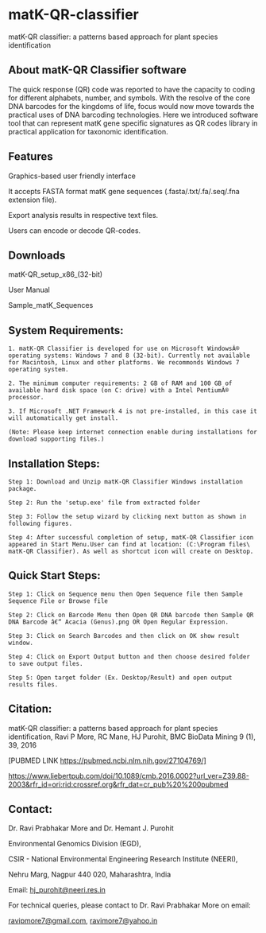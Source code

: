 # matK-QR-classifier
matK-QR classifier: a patterns based approach for plant species identification

## About matK-QR Classifier software

The quick response (QR) code was reported to have the capacity to coding for different alphabets, number, and symbols. With the resolve of the core DNA barcodes for the kingdoms of life, focus would now move towards the practical uses of DNA barcoding technologies. Here we introduced software tool that can represent matK gene specific signatures as QR codes library in practical application for taxonomic identification.

## Features
Graphics-based user friendly interface

It accepts FASTA format matK gene sequences (.fasta/.txt/.fa/.seq/.fna extension file).

Export analysis results in respective text files.

Users can encode or decode QR-codes.

## Downloads

matK-QR_setup_x86_(32-bit)

User Manual

Sample_matK_Sequences

## System Requirements:

```
1. matK-QR Classifier is developed for use on Microsoft WindowsÂ® operating systems: Windows 7 and 8 (32-bit). Currently not available for Macintosh, Linux and other platforms. We recommonds Windows 7 operating system.

2. The minimum computer requirements: 2 GB of RAM and 100 GB of available hard disk space (on C: drive) with a Intel PentiumÂ® processor.

3. If Microsoft .NET Framework 4 is not pre-installed, in this case it will automatically get install.

(Note: Please keep internet connection enable during installations for download supporting files.)
```

## Installation Steps:

```
Step 1: Download and Unzip matK-QR Classifier Windows installation package.

Step 2: Run the 'setup.exe' file from extracted folder

Step 3: Follow the setup wizard by clicking next button as shown in following figures.

Step 4: After successful completion of setup, matK-QR Classifier icon appeared in Start Menu.User can find at location: (C:\Program files\ matK-QR Classifier). As well as shortcut icon will create on Desktop.
```

## Quick Start Steps:

```
Step 1: Click on Sequence menu then Open Sequence file then Sample Sequence File or Browse file

Step 2: Click on Barcode Menu then Open QR DNA barcode then Sample QR DNA Barcode â€“ Acacia (Genus).png OR Open Regular Expression.

Step 3: Click on Search Barcodes and then click on OK show result window.

Step 4: Click on Export Output button and then choose desired folder to save output files.

Step 5: Open target folder (Ex. Desktop/Result) and open output results files.
```

## Citation:
matK-QR classifier: a patterns based approach for plant species identification, Ravi P More, RC Mane, HJ Purohit, BMC BioData Mining 9 (1), 39, 2016

[PUBMED LINK https://pubmed.ncbi.nlm.nih.gov/27104769/]

https://www.liebertpub.com/doi/10.1089/cmb.2016.0002?url_ver=Z39.88-2003&rfr_id=ori:rid:crossref.org&rfr_dat=cr_pub%20%200pubmed

## Contact:

Dr. Ravi Prabhakar More and Dr. Hemant J. Purohit

Environmental Genomics Division (EGD),

CSIR - National Environmental Engineering Research Institute (NEERI),

Nehru Marg, Nagpur 440 020, Maharashtra, India

Email: hj_purohit@neeri.res.in

For technical queries, please contact to Dr. Ravi Prabhakar More on email: 

ravipmore7@gmail.com, ravimore7@yahoo.in
